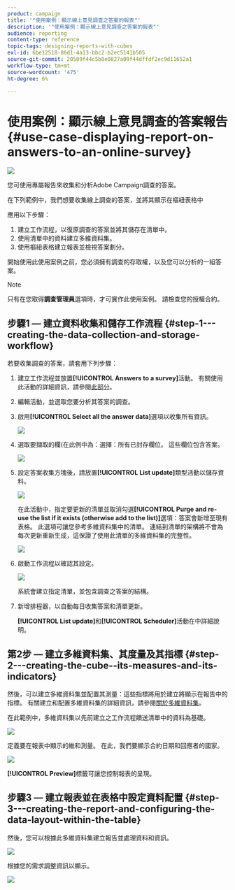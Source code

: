 ```yaml
---
product: campaign
title: '"使用案例：顯示線上意見調查之答案的報表"'
description: '"使用案例：顯示線上意見調查之答案的報表"'
audience: reporting
content-type: reference
topic-tags: designing-reports-with-cubes
exl-id: 6be12518-86d1-4a13-bbc2-b2ec5141b505
source-git-commit: 20509f44c5b8e0827a09f44dffdf2ec9d11652a1
workflow-type: tm+mt
source-wordcount: '475'
ht-degree: 6%

---
```


# 使用案例：顯示線上意見調查的答案報告{#use-case-displaying-report-on-answers-to-an-online-survey}

![](../../assets/common.svg)

您可使用專屬報告來收集和分析Adobe Campaign調查的答案。

在下列範例中，我們想要收集線上調查的答案，並將其顯示在樞紐表格中

應用以下步驟：

1. 建立工作流程，以復原調查的答案並將其儲存在清單中。
1. 使用清單中的資料建立多維資料集。
1. 使用樞紐表格建立報表並檢視答案劃分。

開始使用此使用案例之前，您必須擁有調查的存取權，以及您可以分析的一組答案。

>[!NOTE]
>
>只有在您取得&#x200B;**調查管理員**&#x200B;選項時，才可實作此使用案例。 請檢查您的授權合約。

## 步驟1 — 建立資料收集和儲存工作流程 {#step-1---creating-the-data-collection-and-storage-workflow}

若要收集調查的答案，請套用下列步驟：

1. 建立工作流程並放置&#x200B;**[!UICONTROL Answers to a survey]**&#x200B;活動。 有關使用此活動的詳細資訊，請參閱[此部分](../../surveys/using/publish--track-and-use-collected-data.md#using-the-collected-data)。
1. 編輯活動，並選取您要分析其答案的調查。
1. 啟用&#x200B;**[!UICONTROL Select all the answer data]**&#x200B;選項以收集所有資訊。

   ![](assets/reporting_usecase_1_01.png)

1. 選取要擷取的欄(在此例中為：選擇：所有已封存欄位。 這些欄位包含答案。

   ![](assets/reporting_usecase_1_02.png)

1. 設定答案收集方塊後，請放置&#x200B;**[!UICONTROL List update]**&#x200B;類型活動以儲存資料。

   ![](assets/reporting_usecase_1_04.png)

   在此活動中，指定要更新的清單並取消勾選&#x200B;**[!UICONTROL Purge and re-use the list if it exists (otherwise add to the list)]**&#x200B;選項：答案會新增至現有表格。 此選項可讓您參考多維資料集中的清單。 連結到清單的架構將不會為每次更新重新生成，這保證了使用此清單的多維資料集的完整性。

   ![](assets/reporting_usecase_1_03.png)

1. 啟動工作流程以確認其設定。

   ![](assets/reporting_usecase_1_05.png)

   系統會建立指定清單，並包含調查之答案的結構。

1. 新增排程器，以自動每日收集答案和清單更新。

   **[!UICONTROL List update]**&#x200B;和&#x200B;**[!UICONTROL Scheduler]**&#x200B;活動在中詳細說明。

## 第2步 — 建立多維資料集、其度量及其指標 {#step-2---creating-the-cube--its-measures-and-its-indicators}

然後，可以建立多維資料集並配置其測量：這些指標將用於建立將顯示在報告中的指標。 有關建立和配置多維資料集的詳細資訊，請參閱[關於多維資料集](../../reporting/using/about-cubes.md)。

在此範例中，多維資料集以先前建立之工作流程饋送清單中的資料為基礎。

![](assets/reporting_usecase_2_01.png)

定義要在報表中顯示的維和測量。 在此，我們要顯示合約日期和回應者的國家。

![](assets/reporting_usecase_2_02.png)

**[!UICONTROL Preview]**&#x200B;標籤可讓您控制報表的呈現。

## 步驟3 — 建立報表並在表格中設定資料配置 {#step-3---creating-the-report-and-configuring-the-data-layout-within-the-table}

然後，您可以根據此多維資料集建立報告並處理資料和資訊。

![](assets/reporting_usecase_3_01.png)

根據您的需求調整資訊以顯示。

![](assets/reporting_usecase_3_02.png)
